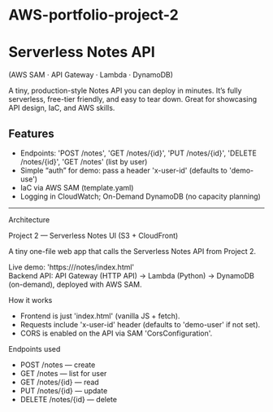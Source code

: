 # AWS-portfolio-project-2

# Serverless Notes API 
(AWS SAM · API Gateway · Lambda · DynamoDB)

A tiny, production-style Notes API you can deploy in minutes. It’s fully serverless, free-tier friendly, and easy to tear down. Great for showcasing API design, IaC, and AWS skills.

## Features
- Endpoints: 'POST /notes', 'GET /notes/{id}\', 'PUT /notes/{id}', 'DELETE /notes/{id}', 'GET /notes' (list by user)
- Simple “auth” for demo: pass a header 'x-user-id' (defaults to 'demo-use')
- IaC via AWS SAM (template.yaml)
- Logging in CloudWatch; On-Demand DynamoDB (no capacity planning)

---

Architecture

Project 2 — Serverless Notes UI (S3 + CloudFront)

A tiny one-file web app that calls the Serverless Notes API from Project 2.

Live demo: 'https://<your-cloudfront-domain>/notes/index.html'  
Backend API: API Gateway (HTTP API) → Lambda (Python) → DynamoDB (on-demand), deployed with AWS SAM.

How it works
- Frontend is just 'index.html' (vanilla JS + fetch).
- Requests include 'x-user-id' header (defaults to 'demo-user' if not set).
- CORS is enabled on the API via SAM 'CorsConfiguration'.

Endpoints used
- POST /notes — create
- GET /notes — list for user
- GET /notes/{id} — read
- PUT /notes/{id} — update
- DELETE /notes/{id} — delete

